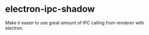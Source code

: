 # electron-ipc-shadow
Make it easier to use great amount of IPC calling from renderer with electron.
